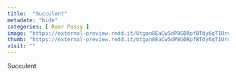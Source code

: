 ```yaml
---
title:  "Succulent"
metadate: "hide"
categories: [ Rear Pussy ]
image: "https://external-preview.redd.it/Utgan8EaCw5dP8GDRpfBTdy6qT1Urq1B2Fwb5srZemg.jpg?auto=webp&s=b4684efc83490faec0b1ac4f5e30185f8deee3e4"
thumb: "https://external-preview.redd.it/Utgan8EaCw5dP8GDRpfBTdy6qT1Urq1B2Fwb5srZemg.jpg?width=1080&crop=smart&auto=webp&s=3c9ec966012d3b45d939ce1874feac2a07e16d22"
visit: ""
---
```

Succulent
